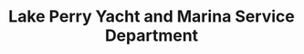 ---
title: "Lake Perry Yacht and Marina Service Department"
url: /perry/lake-perry-yacht-and-marina-service-department/
shop: shop
---